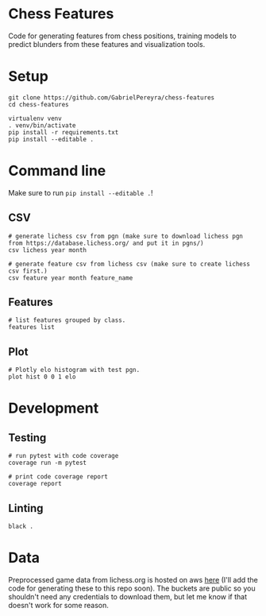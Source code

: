 # Chess Features

Code for generating features from chess positions, training models to predict blunders from these features and visualization tools.

# Setup

```
git clone https://github.com/GabrielPereyra/chess-features
cd chess-features

virtualenv venv
. venv/bin/activate
pip install -r requirements.txt
pip install --editable .
```

# Command line

Make sure to run `pip install --editable .`!

## CSV
```
# generate lichess csv from pgn (make sure to download lichess pgn from https://database.lichess.org/ and put it in pgns/)
csv lichess year month

# generate feature csv from lichess csv (make sure to create lichess csv first.)
csv feature year month feature_name
```

## Features
```
# list features grouped by class.
features list
```

## Plot
```
# Plotly elo histogram with test pgn.
plot hist 0 0 1 elo
```

# Development

## Testing

```
# run pytest with code coverage
coverage run -m pytest

# print code coverage report
coverage report
```

## Linting
```
black .
```

# Data

Preprocessed game data from lichess.org is hosted on aws [here](https://s3.console.aws.amazon.com/s3/buckets/chess-puzzles) (I'll add the code for generating these to this repo soon). The buckets are public so you shouldn't need any credentials to download them, but let me know if that doesn't work for some reason.
